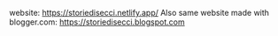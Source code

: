 website:
https://storiedisecci.netlify.app/
Also same website made with blogger.com:
https://storiedisecci.blogspot.com
